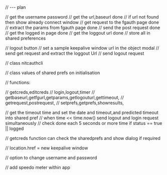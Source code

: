 // --- plan

// get the username password
// get the url,baseurl  done
//     if url not found then show already connect window
// get request to the fgauth page  done 
// extract the params from fgauth page done
// send the post request done
// get the logged in page  done
// get the loggout url done
// store all in shared preferences 

// logout button 
//   set a sample keepalive window url in the object modal 
//   send get request and extract the loggout Url
//   send logout request


// class nitcauthcli

//   class values of shared prefs on initialisation

 
//   functions: 

//     getcreds,editcreds
//     login,logout,timer
//     getbaseurl,getfgurl,getparams,getlogouturl,gettimeout,
//     getrequest,postrequest,
//     setprefs,getprefs,showresults,
  

//   get the timeout time and set the date and timeout,and predicted timeout into shared pref 
//   when time << time.now() send logout and login request  simultaneously
//   check done each 5 seconds or more time if status == true || logged

//   getcreds function can check the sharedprefs and show dialog if required


// location.href = new keepalive window


// option to change username and password

// add speedo meter within app